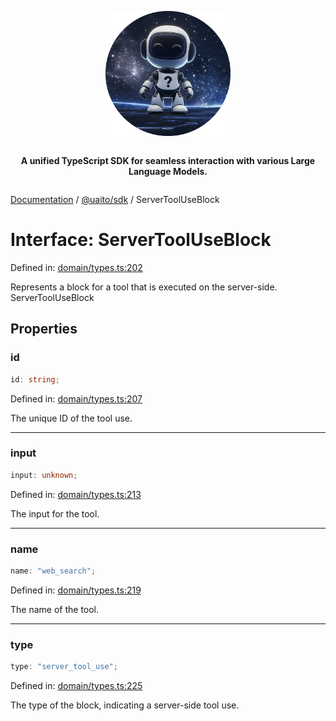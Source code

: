 <div style="display:flex; flex-direction:column; align-items:center;">
<p align="center">
  <img src="../UAITO.png" alt="UAITO Logo" width="200"/>
</p>

<p align="center">
  <strong>A unified TypeScript SDK for seamless interaction with various Large Language Models.</strong>
</p>
</div>

[Documentation](README.md) / [@uaito/sdk](@uaito.sdk.md) / ServerToolUseBlock

# Interface: ServerToolUseBlock

Defined in: [domain/types.ts:202](https://github.com/elribonazo/uaito/blob/48ca7e9100abb23d088dbfc6eb0d1c39d55fdcbf/packages/sdk/src/domain/types.ts#L202)

Represents a block for a tool that is executed on the server-side.
 ServerToolUseBlock

## Properties

### id

```ts
id: string;
```

Defined in: [domain/types.ts:207](https://github.com/elribonazo/uaito/blob/48ca7e9100abb23d088dbfc6eb0d1c39d55fdcbf/packages/sdk/src/domain/types.ts#L207)

The unique ID of the tool use.

***

### input

```ts
input: unknown;
```

Defined in: [domain/types.ts:213](https://github.com/elribonazo/uaito/blob/48ca7e9100abb23d088dbfc6eb0d1c39d55fdcbf/packages/sdk/src/domain/types.ts#L213)

The input for the tool.

***

### name

```ts
name: "web_search";
```

Defined in: [domain/types.ts:219](https://github.com/elribonazo/uaito/blob/48ca7e9100abb23d088dbfc6eb0d1c39d55fdcbf/packages/sdk/src/domain/types.ts#L219)

The name of the tool.

***

### type

```ts
type: "server_tool_use";
```

Defined in: [domain/types.ts:225](https://github.com/elribonazo/uaito/blob/48ca7e9100abb23d088dbfc6eb0d1c39d55fdcbf/packages/sdk/src/domain/types.ts#L225)

The type of the block, indicating a server-side tool use.
